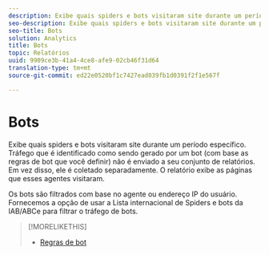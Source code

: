 ```yaml
---
description: Exibe quais spiders e bots visitaram site durante um período específico. Tráfego que é identificado como sendo gerado por um bot (com base as regras de bot que você definir) não é enviado a seu conjunto de relatórios. Em vez disso, ele é coletado separadamente. O relatório exibe as páginas que esses agentes visitaram.
seo-description: Exibe quais spiders e bots visitaram site durante um período específico. Tráfego que é identificado como sendo gerado por um bot (com base as regras de bot que você definir) não é enviado a seu conjunto de relatórios. Em vez disso, ele é coletado separadamente. O relatório exibe as páginas que esses agentes visitaram.
seo-title: Bots
solution: Analytics
title: Bots
topic: Relatórios
uuid: 9909ce3b-41a4-4ce8-afe9-02cb46f31d64
translation-type: tm+mt
source-git-commit: ed22e0520bf1c7427ead039fb1d0391f2f1e567f

---
```



# Bots

Exibe quais spiders e bots visitaram site durante um período específico. Tráfego que é identificado como sendo gerado por um bot (com base as regras de bot que você definir) não é enviado a seu conjunto de relatórios. Em vez disso, ele é coletado separadamente. O relatório exibe as páginas que esses agentes visitaram.

Os bots são filtrados com base no agente ou endereço IP do usuário. Fornecemos a opção de usar a Lista internacional de Spiders e bots da IAB/ABCe para filtrar o tráfego de bots.

>[!MORELIKETHIS]
>
>* [Regras de bot](https://marketing.adobe.com/resources/help/en_US/admin/c_bot_rules.html)

